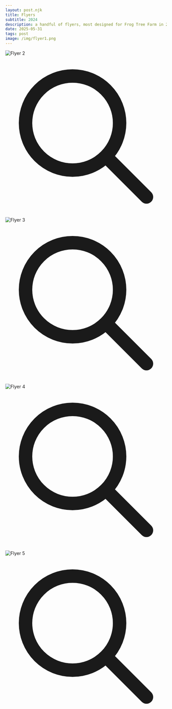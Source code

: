 ```yaml
---
layout: post.njk
title: Flyers 
subtitle: 2024
description: a handful of flyers, most designed for Frog Tree Farm in 2024.
date: 2025-05-31
tags: post
image: /img/flyer1.png
---
```


<div class="relative">
  <img class="mt-32 block w-full h-auto" src="/img/flyer2.png" alt="Flyer 2" />
  <div class="absolute inset-0 flex items-center justify-center bg-black opacity-0 hover:opacity-50 transition-opacity duration-200 cursor-pointer">
    <svg class="w-10 h-10 text-white" fill="none" stroke="currentColor" viewBox="0 0 24 24"><path stroke-linecap="round" stroke-linejoin="round" stroke-width="2" d="M21 21l-6-6m2-5a7 7 0 11-14 0 7 7 0 0114 0z"></path></svg>
  </div>
</div>
<div class="relative mt-32">
  <img class="block w-full h-auto" src="/img/flyer3.png" alt="Flyer 3" />
  <div class="absolute inset-0 flex items-center justify-center bg-black opacity-0 hover:opacity-50 transition-opacity duration-200 cursor-pointer">
    <svg class="w-10 h-10 text-white" fill="none" stroke="currentColor" viewBox="0 0 24 24"><path stroke-linecap="round" stroke-linejoin="round" stroke-width="2" d="M21 21l-6-6m2-5a7 7 0 11-14 0 7 7 0 0114 0z"></path></svg>
  </div>
</div>
<div class="relative mt-32">
  <img class="block w-full h-auto" src="/img/flyer4.png" alt="Flyer 4" />
  <div class="absolute inset-0 flex items-center justify-center bg-black opacity-0 hover:opacity-50 transition-opacity duration-200 cursor-pointer">
    <svg class="w-10 h-10 text-white" fill="none" stroke="currentColor" viewBox="0 0 24 24"><path stroke-linecap="round" stroke-linejoin="round" stroke-width="2" d="M21 21l-6-6m2-5a7 7 0 11-14 0 7 7 0 0114 0z"></path></svg>
  </div>
</div>
<div class="relative mt-32">
  <img class="w-screen block h-auto" src="/img/flyer5.png" alt="Flyer 5" />
  <div class="absolute inset-0 flex items-center justify-center bg-black opacity-0 hover:opacity-50 transition-opacity duration-200 cursor-pointer">
    <svg class="w-10 h-10 text-white" fill="none" stroke="currentColor" viewBox="0 0 24 24"><path stroke-linecap="round" stroke-linejoin="round" stroke-width="2" d="M21 21l-6-6m2-5a7 7 0 11-14 0 7 7 0 0114 0z"></path></svg>
  </div>
</div>